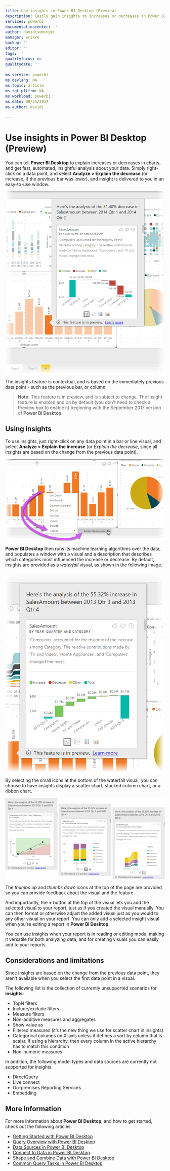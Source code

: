 ```yaml
---
title: Use insights in Power BI Desktop (Preview)
description: Easily gain insights to increases or decreases in Power BI Desktop
services: powerbi
documentationcenter: ''
author: davidiseminger
manager: erikre
backup: ''
editor: ''
tags: ''
qualityfocus: no
qualitydate: ''

ms.service: powerbi
ms.devlang: NA
ms.topic: article
ms.tgt_pltfrm: NA
ms.workload: powerbi
ms.date: 09/25/2017
ms.author: davidi

---
```

# Use insights in Power BI Desktop (Preview)
You can tell **Power BI Desktop** to explain increases or decreases in charts, and get fast, automated, insightful analysis about your data. Simply right-click on a data point, and select **Analyze > Explain the decrease** (or increase, if the previous bar was lower), and insight is delivered to you in an easy-to-use window.

![](media/powerbi-desktop-insights/insights_01.png)

The insights feature is contextual, and is based on the immediately previous data point - such as the previous bar, or column.

> **Note:** This feature is in preview, and is subject to change. The insight feature is enabled and on by default (you don't need to check a Preview box to enable it) beginning with the September 2017 version of **Power BI Desktop**.
> 
> 

## Using insights
To use insights, just right-click on any data point in a bar or line visual, and select **Analyze > Explain the increase** (or *Explain the decrease*, since all insights are based on the change from the previous data point).

![](media/powerbi-desktop-insights/insights_02.png)

**Power BI Desktop** then runs its machine learning algorithms over the data, and populates a window with a visual and a description that describes which categories most influenced the increase or decrease. By default, insights are provided as a *waterfall* visual, as shown in the following image.

![](media/powerbi-desktop-insights/insights_03.png)

By selecting the small icons at the bottom of the waterfall visual, you can choose to have insights display a scatter chart, stacked column chart, or a ribbon chart.

![](media/powerbi-desktop-insights/insights_04.png)

The *thumbs up* and *thumbs down* icons at the top of the page are provided so you can provide feedback about the visual and the feature.

And importantly, the **+** button at the top of the visual lets you add the selected visual to your report, just as if you created the visual manually. You can then format or otherwise adjust the added visual just as you would to any other visual on your report. You can only add a selected insight visual when you're editing a report in **Power BI Desktop**.

You can use insights when your report is in reading or editing mode, making it versatile for both analyzing data, and for creating visuals you can easily add to your reports.

## Considerations and limitations
Since insights are based on the change from the previous data point, they aren't available when you select the first data point in a visual. 

The following list is the collection of currently unsupported scenarios for **insights**:

* TopN filters
* Include/exclude filters
* Measure filters
* Non-additive measures and aggregates
* Show value as
* Filtered measures (it’s the new thing we use for scatter chart in insights)
* Categorical columns on X-axis unless it defines a sort by column that is scalar. If using a hierarchy, then every column in the active hierarchy has to match this condition
* Non-numeric measures

In addition, the following model types and data sources are currently not supported for insights:

* DirectQuery
* Live connect
* On-premises Reporting Services
* Embedding

## More information
For more information about **Power BI Desktop**, and how to get started, check out the following articles.

* [Getting Started with Power BI Desktop](powerbi-desktop-getting-started.md)
* [Query Overview with Power BI Desktop](powerbi-desktop-query-overview.md)
* [Data Sources in Power BI Desktop](powerbi-desktop-data-sources.md)
* [Connect to Data in Power BI Desktop](desktop-connect-to-data.md)
* [Shape and Combine Data with Power BI Desktop](powerbi-desktop-shape-and-combine-data.md)
* [Common Query Tasks in Power BI Desktop](desktop-common-query-tasks.md)   

